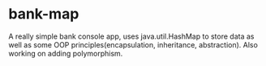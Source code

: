 # bank-map
A really simple bank console app, uses java.util.HashMap to store data as well as some OOP principles(encapsulation, inheritance, abstraction). Also working on adding polymorphism.
